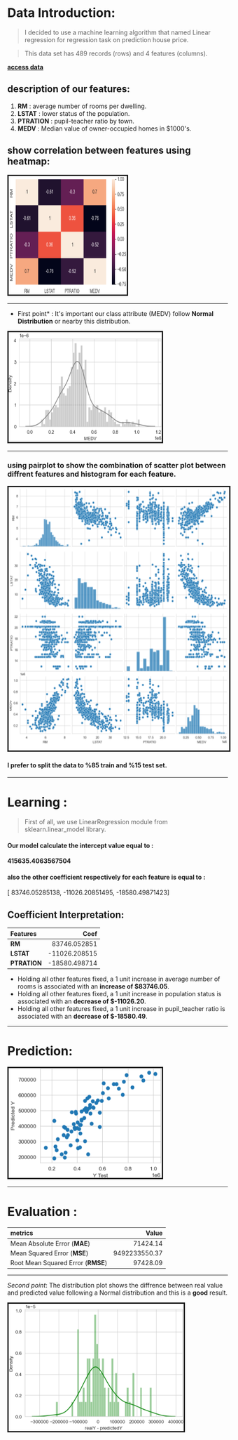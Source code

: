 # Data Introduction:
> I decided to use a machine learning algorithm that named Linear regression for regression task on prediction house price.

> This data set has 489 records (rows) and 4 features (columns).
> 
[**access data**](https://github.com/hosein-jamshidian/Data_Science_Course/blob/main/Linear%20Regression/Data/boston_housing.csv)


## description of our features:
1. **RM** : average number of rooms per dwelling.
2. **LSTAT** : lower status of the population.
3. **PTRATION** : pupil-teacher ratio by town.
4. **MEDV** : Median value of owner-occupied homes in $1000's.

## show correlation between features using heatmap:
<th colspan="3"><img src=".\Images\heatmap.png" alt="" border='3' height='270' width='270' /></th>

---

* First point* : It's important our class attribute (MEDV) follow **Normal Distribution** or nearby this distribution.
<th colspan="3"><img src=".\Images\y dist.png" alt="" border='3' height='250' width='350' /></th>

---

### using **pairplot** to show the combination of scatter plot between diffrent features and histogram for each feature.
<th colspan="3"><img src=".\Images\paitplot.png" alt="" border='3' height='600' width='600' /></th>

#### I prefer to split the data to %85 train and %15 test set.

---

# Learning :
> First of all, we use LinearRegression module from sklearn.linear_model library.

#### Our model calculate the intercept value equal to :
**415635.4063567504**

#### also the other coefficient respectively for each feature is equal to : 
[ 83746.05285138,  -11026.20851495,  -18580.49871423]

## Coefficient Interpretation:
| Features | Coef |
|:---------|-----:|
| **RM** | 83746.052851 |
| **LSTAT** | -11026.208515 | 
| **PTRATION** | -18580.498714 |

* Holding all other features fixed, a 1 unit increase in average number of rooms is associated with an **increase of $83746.05**.
* Holding all other features fixed, a 1 unit increase in population status is associated with an **decrease of $-11026.20**.
* Holding all other features fixed, a 1 unit increase in pupil_teacher ratio is associated with an **decrease of $-18580.49**.

---

# Prediction:
<th colspan="3"><img src=".\Images\scatterplot_pred_real.png" alt="" border='3' height='250' width='350' /></th>

---

# Evaluation :
| metrics | Value |
|:---------|-----:|
| Mean Absolute Error (**MAE**) | 71424.14 |
| Mean Squared Error (**MSE**) | 9492233550.37 | 
| Root Mean Squared Error (**RMSE**) | 97428.09 |

---


*Second point*: The distribution plot shows the diffrence between real value and predicted value following a Normal distribution and this is a **good** result.
<th colspan="3"><img src=".\Images\dist_predict_real.png" alt="" border='3' height='290' width='400' /></th>
